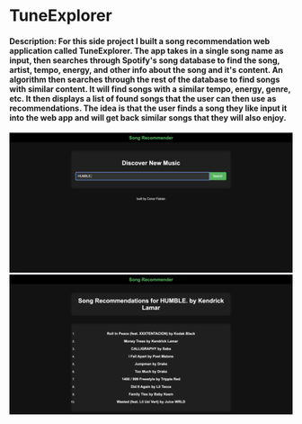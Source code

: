 # TuneExplorer
#### Description: For this side project I built a song recommendation web application called TuneExplorer. The app takes in a single song name as input, then searches through Spotify's song database to find the song, artist, tempo, energy, and other info about the song and it's content. An algorithm then searches through the rest of the database to find songs with similar content. It will find songs with a similar tempo, energy, genre, etc. It then displays a list of found songs that the user can then use as recommendations. The idea is that the user finds a song they like input it into the web app and will get back similar songs that they will also enjoy.
<img src="image1.png">
<img src="image2.png">

